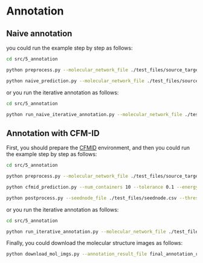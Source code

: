 # Annotation

## Naive annotation

you could run the example step by step as follows:

```sh
cd src/5_annotation

python preprocess.py --molecular_network_file ./test_files/source_target_cor_edit.csv --seednode_file ./test_files/seednode.csv --candidates_folder ../4_search_candidates/candidates --top_k 10

python naive_prediction.py --molecular_network_file ./test_files/source_target_cor_edit.csv --seednode_file ./test_files/seednode.csv --threshold_tanimoto_similarity 0.5
```

or you run the iterative annotation as follows:

```sh
cd src/5_annotation

python run_naive_iterative_annotation.py --molecular_network_file ./test_files/source_target_cor_edit.csv --seednode_file ./test_files/seednode.csv --candidates_folder ../4_search_candidates/candidates --threshold_tanimoto_similarity 0.5 --max_iterations 100 --top_k 10
```


## Annotation with CFM-ID
First, you should prepare the [CFMID](https://hub.docker.com/r/wishartlab/cfmid) environment, and then you could run the example step by step as follows:

```sh
cd src/5_annotation

python preprocess.py --molecular_network_file ./test_files/source_target_cor_edit.csv --seednode_file ./test_files/seednode.csv --candidates_folder ../4_search_candidates/candidates --top_k 10

python cfmid_prediction.py --num_containers 10 --tolerance 0.1 --energy_level 0 --ion_mode positive --spectrum_file ./test_files/compounds_spectrum.mgf 

python postprocess.py --seednode_file ./test_files/seednode.csv --threshold_modified_cosine_similarity 0.7
```

or you run the iterative annotation as follows:

```sh
cd src/5_annotation

python run_iterative_annotation.py --molecular_network_file ./test_files/source_target_cor_edit.csv --seednode_file ./test_files/seednode.csv --candidates_folder ../4_search_candidates/candidates --num_containers 10 --tolerance 0.1 --energy_level 0 --ion_mode positive --threshold_modified_cosine_similarity 0.5 --spectrum_file ./test_files/compounds_spectrum.mgf --max_iterations 100 --top_k 10
```

Finally, you could download the molecular structure images as follows:

```sh
python download_mol_imgs.py --annotation_result_file final_annotation_results.csv --structure_image_folder mol_imgs/
```